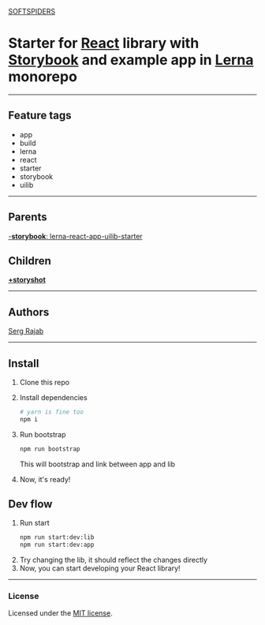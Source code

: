 [SOFTSPIDERS](https://github.com/softspiders/softspiders)

# Starter for [React](https://reactjs.org/) library with [Storybook](https://storybook.js.org/) and example app in [Lerna](https://lerna.js.org/) monorepo

---

## Feature tags

- app
- build
- lerna
- react
- starter
- storybook
- uilib

---

## Parents

[-**storybook**: lerna-react-app-uilib-starter](https://github.com/softspiders/lerna-react-app-uilib-starter)

## Children

[**+storyshot**](https://github.com/softspiders/lerna-react-ts-storybook-storyshot-starter)

---

## Authors

[Serg Rajab](https://github.com/SergRajab)

---

## Install
1. Clone this repo
2. Install dependencies
   ```sh
   # yarn is fine too
   npm i
   ```
3. Run bootstrap
   ```sh
   npm run bootstrap
   ```

   This will bootstrap and link between app and lib
4. Now, it's ready!

## Dev flow
1. Run start
   ```sh
   npm run start:dev:lib
   npm run start:dev:app
   ```
2. Try changing the lib, it should reflect the changes directly
3. Now, you can start developing your React library!

---

### License

Licensed under the [MIT license](./LICENSE). 

